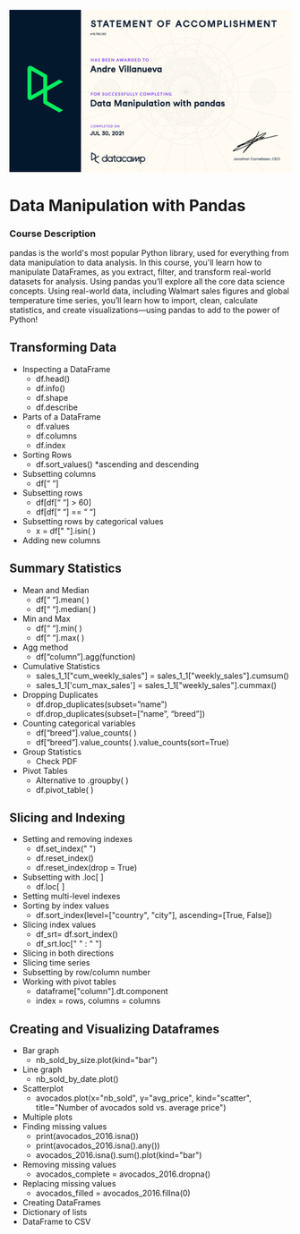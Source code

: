 ![cert](certificates/certificate-DMWP-1.jpg)

# Data Manipulation with Pandas
### Course Description
pandas is the world's most popular Python library, used for everything from data manipulation to data analysis. In this course, you'll learn how to manipulate DataFrames, as you extract, filter, and transform real-world datasets for analysis. Using pandas you’ll explore all the core data science concepts. Using real-world data, including Walmart sales figures and global temperature time series, you’ll learn how to import, clean, calculate statistics, and create visualizations—using pandas to add to the power of Python!
 
## Transforming Data
- Inspecting a DataFrame
    - df.head()
    - df.info()
    - df.shape
    - df.describe
- Parts of a DataFrame
    - df.values
    - df.columns
    - df.index
- Sorting Rows
    - df.sort_values()   *ascending and descending
- Subsetting columns
    - df[“ “]
- Subsetting rows
    - df[df[“ “] > 60]
    - df[df[“ “] == “ “]
- Subsetting rows by categorical values
    - x = df[" "].isin( )
- Adding new columns
## Summary Statistics
- Mean and Median
    - df[“ “].mean( )
    - df[“ “].median( )
- Min and Max
    - df[“ “].min( )
    - df[“ “].max( )
- Agg method
    - df[“column”].agg(function)
- Cumulative Statistics
    - sales_1_1["cum_weekly_sales"] = sales_1_1["weekly_sales"].cumsum()
    - sales_1_1['cum_max_sales']  = sales_1_1["weekly_sales"].cummax()
- Dropping Duplicates
    - df.drop_duplicates(subset=”name”)
    - df.drop_duplicates(subset=[”name”, “breed”])
- Counting categorical variables
    - df[“breed”].value_counts( )
    - df[“breed”].value_counts( ).value_counts(sort=True)
- Group Statistics
    - Check PDF
- Pivot Tables
    - Alternative to .groupby( )
    - df.pivot_table( )
 
## Slicing and Indexing
- Setting and removing indexes
    - df.set_index(" ")
    - df.reset_index()
    - df.reset_index(drop = True)
- Subsetting with .loc[ ]
    - df.loc[ ]
- Setting multi-level indexes
- Sorting by index values
    - df.sort_index(level=["country", "city"], ascending=[True, False])
- Slicing index values
    - df_srt= df.sort_index()
    - df_srt.loc[" " : " "]
- Slicing in both directions
- Slicing time series
- Subsetting by row/column number
- Working with pivot tables
    - dataframe["column"].dt.component
    - index = rows, columns = columns
## Creating and Visualizing Dataframes
- Bar graph
    - nb_sold_by_size.plot(kind="bar")
- Line graph
    - nb_sold_by_date.plot()
- Scatterplot
    - avocados.plot(x="nb_sold", y="avg_price", kind="scatter", title="Number of avocados sold vs. average price")
- Multiple plots
- Finding missing values
    - print(avocados_2016.isna())
    - print(avocados_2016.isna().any())
    - avocados_2016.isna().sum().plot(kind="bar")
- Removing missing values
    - avocados_complete = avocados_2016.dropna()
- Replacing missing values
    - avocados_filled = avocados_2016.fillna(0)
- Creating DataFrames
- Dictionary of lists
- DataFrame to CSV
